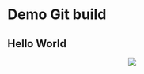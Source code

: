 # Demo Git build

## Hello World


<p align="center"><img src=https://github.com/devguy97/test/actions/workflows/tests.yml/badge.svg></p>
